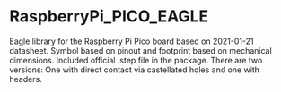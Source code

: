 # RaspberryPi_PICO_EAGLE

Eagle library for the Raspberry Pi Pico board based on 2021-01-21 datasheet.
Symbol based on pinout and footprint based on mechanical dimensions. Included official .step file in the package.
There are two versions: One with direct contact via castellated holes and one with headers.

